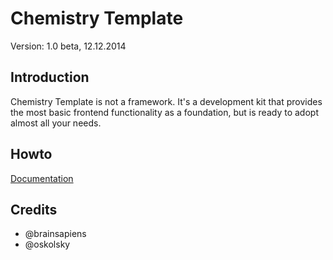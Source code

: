 # Chemistry Template
Version: 1.0 beta, 12.12.2014

## Introduction
Chemistry Template is not a framework. It's a development kit that provides the most basic frontend functionality as a foundation, but is ready to adopt almost all your needs.

## Howto
[Documentation](docs)

## Credits
* @brainsapiens
* @oskolsky